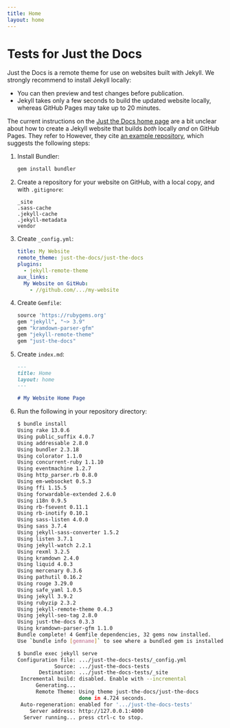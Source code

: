 ```yaml
---
title: Home
layout: home
---
```


# Tests for Just the Docs

Just the Docs is a remote theme for use on websites built with Jekyll.
We strongly recommend to install Jekyll locally:

- You can then preview and test changes before publication.
- Jekyll takes only a few seconds to build the updated website locally,
    whereas GitHub Pages may take up to 20 minutes.

The current instructions on the [Just the Docs home page](https://just-the-docs.github.io/just-the-docs/) are a bit unclear
about how to create a Jekyll website that builds _both_ locally _and_ on GitHub Pages.
They refer to 
However, they cite [an example repository](https://github.com/pmarsceill/jtd-remote),
which suggests the following steps:

1. Install Bundler:

    ```sh
    gem install bundler
    ```
    
1. Create a repository for your website on GitHub, with a local copy,
    and with `.gitignore`:

    ```
    _site
    .sass-cache
    .jekyll-cache
    .jekyll-metadata
    vendor
    ```

1. Create `_config.yml`:

    ```yml
    title: My Website
    remote_theme: just-the-docs/just-the-docs
    plugins:
      - jekyll-remote-theme
    aux_links:
      My Website on GitHub:
        - //github.com/.../my-website
    ```

1. Create `Gemfile`:

    ```rb
    source 'https://rubygems.org'
    gem "jekyll", "~> 3.9"
    gem "kramdown-parser-gfm"
    gem "jekyll-remote-theme"
    gem "just-the-docs"
    ```

1. Create `index.md`:

    ```md
    ---
    title: Home
    layout: home
    ---

    # My Website Home Page
    ```

1. Run the following in your repository directory:

    ```sh
    $ bundle install
    Using rake 13.0.6
    Using public_suffix 4.0.7
    Using addressable 2.8.0
    Using bundler 2.3.18
    Using colorator 1.1.0
    Using concurrent-ruby 1.1.10
    Using eventmachine 1.2.7
    Using http_parser.rb 0.8.0
    Using em-websocket 0.5.3
    Using ffi 1.15.5
    Using forwardable-extended 2.6.0
    Using i18n 0.9.5
    Using rb-fsevent 0.11.1
    Using rb-inotify 0.10.1
    Using sass-listen 4.0.0
    Using sass 3.7.4
    Using jekyll-sass-converter 1.5.2
    Using listen 3.7.1
    Using jekyll-watch 2.2.1
    Using rexml 3.2.5
    Using kramdown 2.4.0
    Using liquid 4.0.3
    Using mercenary 0.3.6
    Using pathutil 0.16.2
    Using rouge 3.29.0
    Using safe_yaml 1.0.5
    Using jekyll 3.9.2
    Using rubyzip 2.3.2
    Using jekyll-remote-theme 0.4.3
    Using jekyll-seo-tag 2.8.0
    Using just-the-docs 0.3.3
    Using kramdown-parser-gfm 1.1.0
    Bundle complete! 4 Gemfile dependencies, 32 gems now installed.
    Use `bundle info [gemname]` to see where a bundled gem is installed.

    $ bundle exec jekyll serve
    Configuration file: .../just-the-docs-tests/_config.yml
                Source: .../just-the-docs-tests
           Destination: .../just-the-docs-tests/_site
     Incremental build: disabled. Enable with --incremental
          Generating... 
          Remote Theme: Using theme just-the-docs/just-the-docs
                        done in 4.724 seconds.
     Auto-regeneration: enabled for '.../just-the-docs-tests'
        Server address: http://127.0.0.1:4000
      Server running... press ctrl-c to stop.
    ```
